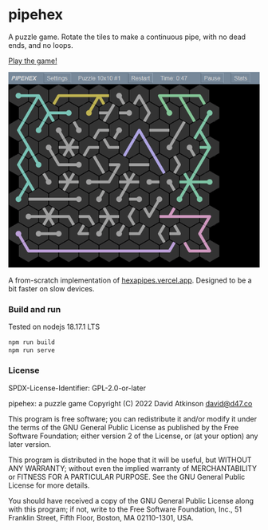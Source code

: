 # pipehex

A puzzle game. Rotate the tiles to make a continuous pipe, with no dead ends, and no loops.

[Play the game!](https://pipehex.tacticat.co/)

![Screenshot of the game](public/screenshot-pipehex.png)

A from-scratch implementation of [hexapipes.vercel.app](https://hexapipes.vercel.app/). Designed to be a bit faster on slow devices.

### Build and run

Tested on nodejs 18.17.1 LTS

```
npm run build
npm run serve
```

### License

SPDX-License-Identifier: GPL-2.0-or-later

pipehex: a puzzle game
Copyright (C) 2022 David Atkinson <david@d47.co>

This program is free software; you can redistribute it and/or modify it under the terms of the GNU General Public License as published by the Free Software Foundation; either version 2 of the License, or (at your option) any later version.

This program is distributed in the hope that it will be useful, but WITHOUT ANY WARRANTY; without even the implied warranty of MERCHANTABILITY or FITNESS FOR A PARTICULAR PURPOSE. See the GNU General Public License for more details.

You should have received a copy of the GNU General Public License along with this program; if not, write to the Free Software Foundation, Inc., 51 Franklin Street, Fifth Floor, Boston, MA 02110-1301, USA. 
